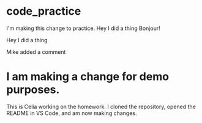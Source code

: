 # code_practice
I'm making this change to practice. 
Hey I did a thing
Bonjour!

Hey I did a thing

Mike added a comment

I am making a change for demo purposes.
=======
This is Celia working on the homework. 
I cloned the repository, opened the README in VS Code, and am now making changes. 